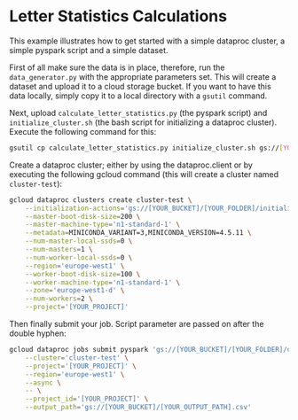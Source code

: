 # Letter Statistics Calculations

This example illustrates how to get started with a simple dataproc cluster, a 
simple pyspark script and a simple dataset.

First of all make sure the data is in place, therefore, run the `data_generator.py`
with the appropriate parameters set. This will create a dataset and upload it
to a cloud storage bucket. If you want to have this data locally, simply copy it
to a local directory with a `gsutil` command.

Next, upload `calculate_letter_statistics.py` (the pyspark script) and 
`initialize_cluster.sh` (the bash script for initializing a dataproc cluster).
Execute the following command for this:
```bash
gsutil cp calculate_letter_statistics.py initialize_cluster.sh gs://[YOUR_BUCKET]/[YOUR_FOLDER]
```

Create a dataproc cluster; either by using the dataproc.client or by executing
the following gcloud command (this will create a cluster named `cluster-test`):
```bash
gcloud dataproc clusters create cluster-test \
    --initialization-actions='gs://[YOUR_BUCKET]/[YOUR_FOLDER]/initialize_cluster.sh' \
    --master-boot-disk-size=200 \
    --master-machine-type='n1-standard-1' \
    --metadata=MINICONDA_VARIANT=3,MINICONDA_VERSION=4.5.11 \
    --num-master-local-ssds=0 \
    --num-masters=1 \
    --num-worker-local-ssds=0 \
    --region='europe-west1' \
    --worker-boot-disk-size=100 \
    --worker-machine-type='n1-standard-1' \
    --zone='europe-west1-d' \
    --num-workers=2 \
    --project='[YOUR_PROJECT]'
```

Then finally submit your job. Script parameter are passed on after the double
hyphen:
```bash
gcloud dataproc jobs submit pyspark 'gs://[YOUR_BUCKET]/[YOUR_FOLDER]/calculate_letter_statistics.py' \
    --cluster='cluster-test' \
    --project='[YOUR_PROJECT]' \
    --region='europe-west1' \
    --async \
    -- \
    --project_id='[YOUR_PROJECT]' \
    --output_path='gs://[YOUR_BUCKET]/[YOUR_OUTPUT_PATH].csv'
```

